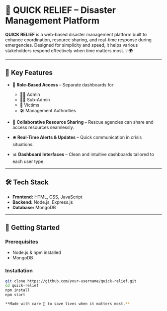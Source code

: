 

# 🚨 QUICK RELIEF – Disaster Management Platform

**QUICK RELIEF** is a web-based disaster management platform built to enhance coordination, resource sharing, and real-time response during emergencies. Designed for simplicity and speed, it helps various stakeholders respond effectively when time matters most. 💡🌍

---

## 🔑 Key Features

- 🔐 **Role-Based Access** – Separate dashboards for:
  - 👩‍💼 Admin
  - 🧑‍💻 Sub-Admin
  - 👥 Victims
  - 🛠️ Management Authorities

- 🤝 **Collaborative Resource Sharing** – Rescue agencies can share and access resources seamlessly.
- 🛎️ **Real-Time Alerts & Updates** – Quick communication in crisis situations.
- 📊 **Dashboard Interfaces** – Clean and intuitive dashboards tailored to each user type.

---

## 🛠️ Tech Stack

- **Frontend:** HTML, CSS, JavaScript
- **Backend:** Node.js, Express.js
- **Database:** MongoDB

---

## 🚀 Getting Started

### Prerequisites

- Node.js & npm installed
- MongoDB 

### Installation

```bash
git clone https://github.com/your-username/quick-relief.git
cd quick-relief
npm install
npm start

**Made with care 💙 to save lives when it matters most.**

